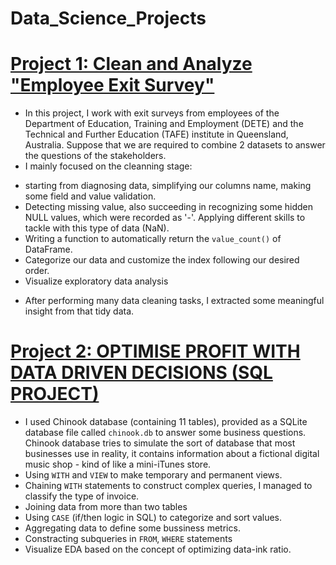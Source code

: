 # Data_Science_Projects

# [Project 1: Clean and Analyze "Employee Exit Survey"](https://github.com/linhChi2208/My-projects/tree/main/project1)
* In this project, I work with exit surveys from employees of the Department of Education, Training and Employment (DETE) and the Technical and Further Education (TAFE) institute in Queensland, Australia. Suppose that we are required to combine 2 datasets to answer the questions of the stakeholders.
* I mainly focused on the cleanning stage: 
- starting from diagnosing data, simplifying our columns name, making some field and value validation.
- Detecting missing value, also succeeding in recognizing some hidden NULL values, which were recorded as '-'. Applying different skills to tackle with this type of data (NaN).
- Writing a function to automatically return the `value_count()` of DataFrame.
- Categorize our data and customize the index following our desired order.
- Visualize exploratory data analysis
* After performing many data cleaning tasks, I extracted some meaningful insight from that tidy data.


# [Project 2: OPTIMISE PROFIT WITH DATA DRIVEN DECISIONS (SQL PROJECT)](https://github.com/linhChi2208/My-projects/tree/main/project2)
* I used Chinook database (containing 11 tables), provided as a SQLite database file called `chinook.db` to answer some business questions. Chinook database tries to simulate the sort of database that most businesses use in reality, it contains information about a fictional digital music shop - kind of like a mini-iTunes store.
* Using `WITH` and `VIEW` to make temporary and permanent views.
* Chaining `WITH` statements to construct complex queries, I managed to classify the type of invoice.
* Joining data from more than two tables
* Using `CASE` (if/then logic in SQL) to categorize and sort values.
* Aggregating data to define some bussiness metrics.
* Constracting subqueries in `FROM`, `WHERE` statements
* Visualize EDA based on the concept of optimizing data-ink ratio.
